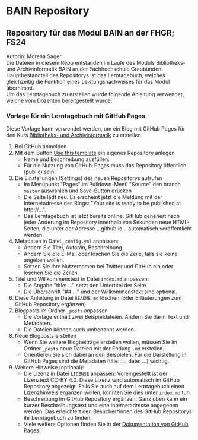 # BAIN Repository
## Repository für das Modul BAIN an der FHGR; FS24
Autorin: Morena Sager  
Die Dateien in diesem Repo entstanden im Laufe des Moduls Bibliotheks- und Archivinformatik BAIN an der Fachhochschule Graubünden.  
Hauptbestandteil des Repositorys ist das Lerntagebuch, welches gleichzeitig die Funktion eines Leistungsnachweises für das Modul übernimmt.   
Um das Lerntagebuch zu erstellen wurde folgende Anleitung verwendet, welche vom Dozenten bereitgestellt wurde:

### Vorlage für ein Lerntagebuch mit GitHub Pages

Diese Vorlage kann verwendet werden, um ein Blog mit GitHub Pages für den Kurs [Bibliotheks- und Archivinformatik](https://github.com/felixlohmeier/bibliotheks-und-archivinformatik) zu erstellen.

1. Bei GitHub anmelden
2. Mit dem Button [Use this template](https://github.com/felixlohmeier/lerntagebuch/generate) ein eigenes Repository anlegen
    * Name und Beschreibung ausfüllen.
    * Für die Nutzung von GitHub-Pages muss das Repository öffentlich (public) sein.
3. Die Einstellungen (Settings) des neuen Repositorys aufrufen
    * Im Menüpunkt "Pages" im Pulldown-Menü "Source" den branch `master` auswählen und Save-Button drücken
    * Die Seite lädt neu. Es erscheint jetzt die Meldung mit der Internetadresse des Blogs: "Your site is ready to be published at http://...".
    * Das Lerntagebuch ist jetzt bereits online. GitHub generiert nach jeder Änderung im Repository innerhalb von Sekunden neue HTML-Seiten, die unter der Adresse ...github.io... automatisch veröffentlicht werden.
4. Metadaten in Datei `_config.yml` anpassen:
    * Ändern Sie Titel, Autor/in, Beschreibung.
    * Ändern Sie die E-Mail oder löschen Sie die Zeile, falls sie keine angeben wollen.
    * Setzen Sie Ihre Nutzernamen bei Twitter und GitHub ein oder löschen Sie die Zeilen.
5. Titel und Willkommenstext in Datei `index.md` anpassen:
    * Die Angabe "title: ..." setzt den Untertitel der Seite.
    * Die Überschrift "## ..." und der Willkommenstext sind optional.
6. Diese Anleitung in Datei `README.md` löschen (oder Erläuterungen zum GitHub Repository ergänzen)
7. Blogposts im Ordner `_posts` anpassen
    * Die Vorlage enthält zwei Beispieldateien. Ändern Sie darin Text und Metadaten.
    * Die Dateien können auch umbenannt werden.
8. Neue Blogposts erstellen
    * Wenn Sie weitere Blogbeiträge erstellen wollen, müssen Sie im Ordner `_posts` neue Dateien mit der Endung `.md` erstellen.
    * Orientieren Sie sich dabei an den Beispielen. Für die Darstellung in GitHub Pages sind die Metadaten (title: ..., date: ...) wichtig.
9. Weitere Hinweise (optional):
   * Die Lizenz in Datei `LICENSE` anpassen: Voreingestellt ist der Lizenztext CC-BY 4.0. Diese Lizenz wird automatisch im GitHub Repository angezeigt. Falls Sie auch auf dem Lerntagebuch einen Lizenzhinweis ergänzen wollen, könnten Sie dies unter `index.md` tun.
   * Beschreibung im GitHub Repository ergänzen: Ganz oben kann ein kurzer Beschreibungstext und eine Internetadresse angegeben werden. Das erleichtert den Besucher\*innen des GitHub Repositorys ihr Lerntagebuch zu finden.
   * Viele weitere Optionen finden Sie in der [Dokumentation von GitHub Pages](https://help.github.com/en/github/working-with-github-pages/setting-up-a-github-pages-site-with-jekyll).
